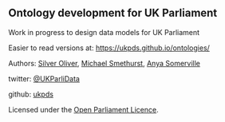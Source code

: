 Ontology development for UK Parliament
--------------------------------------

Work in progress to design data models for UK Parliament

Easier to read versions at: https://ukpds.github.io/ontologies/

Authors: [Silver Oliver](https://twitter.com/silveroliver), [Michael Smethurst](https://twitter.com/fantasticlife), [Anya Somerville](https://twitter.com/bitten_)

twitter: [@UKParliData](https://twitter.com/ukparlidata)

github: [ukpds](https://github.com/ukpds)





Licensed under the [Open Parliament Licence](http://www.parliament.uk/site-information/copyright/open-parliament-licence/).